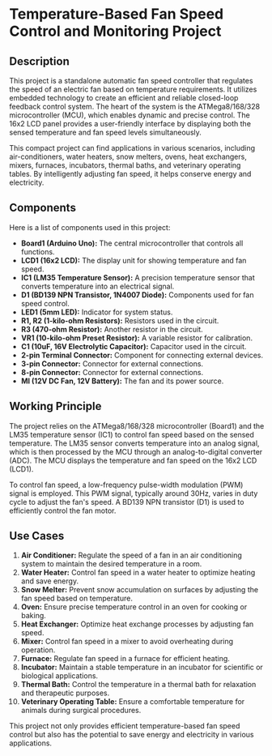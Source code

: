 # Temperature-Based Fan Speed Control and Monitoring Project

## Description
This project is a standalone automatic fan speed controller that regulates the speed of an electric fan based on temperature requirements. It utilizes embedded technology to create an efficient and reliable closed-loop feedback control system. The heart of the system is the ATMega8/168/328 microcontroller (MCU), which enables dynamic and precise control. The 16x2 LCD panel provides a user-friendly interface by displaying both the sensed temperature and fan speed levels simultaneously.

This compact project can find applications in various scenarios, including air-conditioners, water heaters, snow melters, ovens, heat exchangers, mixers, furnaces, incubators, thermal baths, and veterinary operating tables. By intelligently adjusting fan speed, it helps conserve energy and electricity.

## Components
Here is a list of components used in this project:

- **Board1 (Arduino Uno):** The central microcontroller that controls all functions.
- **LCD1 (16x2 LCD):** The display unit for showing temperature and fan speed.
- **IC1 (LM35 Temperature Sensor):** A precision temperature sensor that converts temperature into an electrical signal.
- **D1 (BD139 NPN Transistor, 1N4007 Diode):** Components used for fan speed control.
- **LED1 (5mm LED):** Indicator for system status.
- **R1, R2 (1-kilo-ohm Resistors):** Resistors used in the circuit.
- **R3 (470-ohm Resistor):** Another resistor in the circuit.
- **VR1 (10-kilo-ohm Preset Resistor):** A variable resistor for calibration.
- **C1 (10uF, 16V Electrolytic Capacitor):** Capacitor used in the circuit.
- **2-pin Terminal Connector:** Component for connecting external devices.
- **3-pin Connector:** Connector for external connections.
- **8-pin Connector:** Connector for external connections.
- **MI (12V DC Fan, 12V Battery):** The fan and its power source.

## Working Principle
The project relies on the ATMega8/168/328 microcontroller (Board1) and the LM35 temperature sensor (IC1) to control fan speed based on the sensed temperature. The LM35 sensor converts temperature into an analog signal, which is then processed by the MCU through an analog-to-digital converter (ADC). The MCU displays the temperature and fan speed on the 16x2 LCD (LCD1).

To control fan speed, a low-frequency pulse-width modulation (PWM) signal is employed. This PWM signal, typically around 30Hz, varies in duty cycle to adjust the fan's speed. A BD139 NPN transistor (D1) is used to efficiently control the fan motor.

## Use Cases
1. **Air Conditioner:** Regulate the speed of a fan in an air conditioning system to maintain the desired temperature in a room.
2. **Water Heater:** Control fan speed in a water heater to optimize heating and save energy.
3. **Snow Melter:** Prevent snow accumulation on surfaces by adjusting the fan speed based on temperature.
4. **Oven:** Ensure precise temperature control in an oven for cooking or baking.
5. **Heat Exchanger:** Optimize heat exchange processes by adjusting fan speed.
6. **Mixer:** Control fan speed in a mixer to avoid overheating during operation.
7. **Furnace:** Regulate fan speed in a furnace for efficient heating.
8. **Incubator:** Maintain a stable temperature in an incubator for scientific or biological applications.
9. **Thermal Bath:** Control the temperature in a thermal bath for relaxation and therapeutic purposes.
10. **Veterinary Operating Table:** Ensure a comfortable temperature for animals during surgical procedures.

This project not only provides efficient temperature-based fan speed control but also has the potential to save energy and electricity in various applications.
